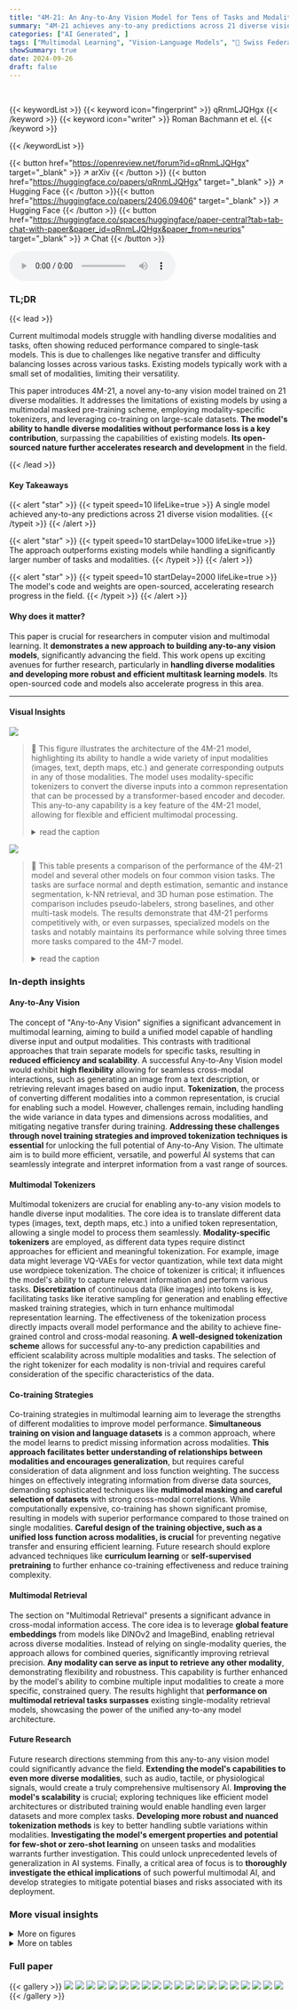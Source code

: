 ```yaml
---
title: "4M-21: An Any-to-Any Vision Model for Tens of Tasks and Modalities"
summary: "4M-21 achieves any-to-any predictions across 21 diverse vision modalities using a single model, exceeding prior state-of-the-art performance."
categories: ["AI Generated", ]
tags: ["Multimodal Learning", "Vision-Language Models", "🏢 Swiss Federal Institute of Technology Lausanne (EPFL)",]
showSummary: true
date: 2024-09-26
draft: false
---
```


<br>

{{< keywordList >}}
{{< keyword icon="fingerprint" >}} qRnmLJQHgx {{< /keyword >}}
{{< keyword icon="writer" >}} Roman Bachmann et el. {{< /keyword >}}
 
{{< /keywordList >}}

{{< button href="https://openreview.net/forum?id=qRnmLJQHgx" target="_blank" >}}
↗ arXiv
{{< /button >}}
{{< button href="https://huggingface.co/papers/qRnmLJQHgx" target="_blank" >}}
↗ Hugging Face
{{< /button >}}{{< button href="https://huggingface.co/papers/2406.09406" target="_blank" >}}
↗ Hugging Face
{{< /button >}}
{{< button href="https://huggingface.co/spaces/huggingface/paper-central?tab=tab-chat-with-paper&paper_id=qRnmLJQHgx&paper_from=neurips" target="_blank" >}}
↗ Chat
{{< /button >}}




<audio controls>
    <source src="https://ai-paper-reviewer.com/qRnmLJQHgx/podcast.wav" type="audio/wav">
    Your browser does not support the audio element.
</audio>


### TL;DR


{{< lead >}}

Current multimodal models struggle with handling diverse modalities and tasks, often showing reduced performance compared to single-task models.  This is due to challenges like negative transfer and difficulty balancing losses across various tasks.  Existing models typically work with a small set of modalities, limiting their versatility.

This paper introduces 4M-21, a novel any-to-any vision model trained on 21 diverse modalities.  It addresses the limitations of existing models by using a multimodal masked pre-training scheme, employing modality-specific tokenizers, and leveraging co-training on large-scale datasets.  **The model's ability to handle diverse modalities without performance loss is a key contribution**, surpassing the capabilities of existing models.  **Its open-sourced nature further accelerates research and development** in the field.

{{< /lead >}}


#### Key Takeaways

{{< alert "star" >}}
{{< typeit speed=10 lifeLike=true >}} A single model achieved any-to-any predictions across 21 diverse vision modalities. {{< /typeit >}}
{{< /alert >}}

{{< alert "star" >}}
{{< typeit speed=10 startDelay=1000 lifeLike=true >}} The approach outperforms existing models while handling a significantly larger number of tasks and modalities. {{< /typeit >}}
{{< /alert >}}

{{< alert "star" >}}
{{< typeit speed=10 startDelay=2000 lifeLike=true >}} The model's code and weights are open-sourced, accelerating research progress in the field. {{< /typeit >}}
{{< /alert >}}

#### Why does it matter?
This paper is crucial for researchers in computer vision and multimodal learning.  It **demonstrates a new approach to building any-to-any vision models**, significantly advancing the field. This work opens up exciting avenues for further research, particularly in **handling diverse modalities and developing more robust and efficient multitask learning models**. Its open-sourced code and models also accelerate progress in this area.

------
#### Visual Insights



![](https://ai-paper-reviewer.com/qRnmLJQHgx/figures_0_1.jpg)

> 🔼 This figure illustrates the architecture of the 4M-21 model, highlighting its ability to handle a wide variety of input modalities (images, text, depth maps, etc.) and generate corresponding outputs in any of those modalities. The model uses modality-specific tokenizers to convert the diverse inputs into a common representation that can be processed by a transformer-based encoder and decoder. This any-to-any capability is a key feature of the 4M-21 model, allowing for flexible and efficient multimodal processing.
> <details>
> <summary>read the caption</summary>
> Figure 1: We demonstrate training a single model on tens of highly diverse modalities without a loss in performance compared to specialized single/few task models. The modalities are mapped to discrete tokens using modality-specific tokenizers. The model can generate any of the modalities from any subset of them.
> </details>





![](https://ai-paper-reviewer.com/qRnmLJQHgx/tables_7_1.jpg)

> 🔼 This table presents a comparison of the performance of the 4M-21 model and several other models on four common vision tasks.  The tasks are surface normal and depth estimation, semantic and instance segmentation, k-NN retrieval, and 3D human pose estimation.  The comparison includes pseudo-labelers, strong baselines, and other multi-task models.  The results demonstrate that 4M-21 performs competitively with, or even surpasses, specialized models on the tasks and notably maintains its performance while solving three times more tasks compared to the 4M-7 model.
> <details>
> <summary>read the caption</summary>
> Table 1: Out-of-the-box (zero-shot) performance. We show the performance for a common subset of tasks: surface normals and depth estimation on DIODE [90], semantic and instance segmentation on COCO [57], k-NN retrieval on ImageNet-1K [79], and 3D human keypoint estimation on 3DPW [91]. We compare to a set of strong baselines and specialist models, including our pseudo labelers. The model learned to solve all the tasks without a loss of performance, is significantly better than the baselines, and is competitive with pseudo labelers, while being a single model for all tasks. Compared to 4M-7, the 4M-21 model preserved its performance while solving 3x more tasks. X denotes that a given model cannot solve the task out-of-the-box. * shows the tokenizer reconstruction quality and provides an estimate on the performance upper bound due to tokenization. See fig. 14 for qualitative comparisons. Best results are bolded, second best underlined.
> </details>





### In-depth insights


#### Any-to-Any Vision
The concept of "Any-to-Any Vision" signifies a significant advancement in multimodal learning, aiming to build a unified model capable of handling diverse input and output modalities.  This contrasts with traditional approaches that train separate models for specific tasks, resulting in **reduced efficiency and scalability**.  A successful Any-to-Any Vision model would exhibit **high flexibility** allowing for seamless cross-modal interactions, such as generating an image from a text description, or retrieving relevant images based on audio input.  **Tokenization**, the process of converting different modalities into a common representation, is crucial for enabling such a model. However, challenges remain, including handling the wide variance in data types and dimensions across modalities, and mitigating negative transfer during training.  **Addressing these challenges through novel training strategies and improved tokenization techniques is essential** for unlocking the full potential of Any-to-Any Vision. The ultimate aim is to build more efficient, versatile, and powerful AI systems that can seamlessly integrate and interpret information from a vast range of sources.

#### Multimodal Tokenizers
Multimodal tokenizers are crucial for enabling any-to-any vision models to handle diverse input modalities.  The core idea is to translate different data types (images, text, depth maps, etc.) into a unified token representation, allowing a single model to process them seamlessly. **Modality-specific tokenizers** are employed, as different data types require distinct approaches for efficient and meaningful tokenization.  For example, image data might leverage VQ-VAEs for vector quantization, while text data might use wordpiece tokenization.  The choice of tokenizer is critical; it influences the model's ability to capture relevant information and perform various tasks. **Discretization** of continuous data (like images) into tokens is key, facilitating tasks like iterative sampling for generation and enabling effective masked training strategies, which in turn enhance multimodal representation learning. The effectiveness of the tokenization process directly impacts overall model performance and the ability to achieve fine-grained control and cross-modal reasoning.  **A well-designed tokenization scheme** allows for successful any-to-any prediction capabilities and efficient scalability across multiple modalities and tasks. The selection of the right tokenizer for each modality is non-trivial and requires careful consideration of the specific characteristics of the data.

#### Co-training Strategies
Co-training strategies in multimodal learning aim to leverage the strengths of different modalities to improve model performance.  **Simultaneous training on vision and language datasets** is a common approach, where the model learns to predict missing information across modalities.  **This approach facilitates better understanding of relationships between modalities and encourages generalization**, but requires careful consideration of data alignment and loss function weighting.  The success hinges on effectively integrating information from diverse data sources, demanding sophisticated techniques like **multimodal masking and careful selection of datasets** with strong cross-modal correlations.  While computationally expensive, co-training has shown significant promise, resulting in models with superior performance compared to those trained on single modalities.  **Careful design of the training objective, such as a unified loss function across modalities, is crucial** for preventing negative transfer and ensuring efficient learning. Future research should explore advanced techniques like **curriculum learning** or **self-supervised pretraining** to further enhance co-training effectiveness and reduce training complexity.

#### Multimodal Retrieval
The section on "Multimodal Retrieval" presents a significant advance in cross-modal information access.  The core idea is to leverage **global feature embeddings** from models like DINOv2 and ImageBind, enabling retrieval across diverse modalities.  Instead of relying on single-modality queries, the approach allows for combined queries, significantly improving retrieval precision.  **Any modality can serve as input to retrieve any other modality**, demonstrating flexibility and robustness.  This capability is further enhanced by the model's ability to combine multiple input modalities to create a more specific, constrained query. The results highlight that **performance on multimodal retrieval tasks surpasses** existing single-modality retrieval models, showcasing the power of the unified any-to-any model architecture.

#### Future Research
Future research directions stemming from this any-to-any vision model could significantly advance the field.  **Extending the model's capabilities to even more diverse modalities**, such as audio, tactile, or physiological signals, would create a truly comprehensive multisensory AI.  **Improving the model's scalability** is crucial; exploring techniques like efficient model architectures or distributed training would enable handling even larger datasets and more complex tasks.  **Developing more robust and nuanced tokenization methods** is key to better handling subtle variations within modalities. **Investigating the model's emergent properties and potential for few-shot or zero-shot learning** on unseen tasks and modalities warrants further investigation. This could unlock unprecedented levels of generalization in AI systems. Finally, a critical area of focus is to **thoroughly investigate the ethical implications** of such powerful multimodal AI, and develop strategies to mitigate potential biases and risks associated with its deployment.


### More visual insights

<details>
<summary>More on figures
</summary>


![](https://ai-paper-reviewer.com/qRnmLJQHgx/figures_2_1.jpg)

> 🔼 This figure demonstrates the any-to-any generation capabilities of the 4M-21 model.  Starting from a single input modality (e.g., RGB image, depth map, caption), the model can generate all other modalities. The consistency across predictions for different modalities from the same scene highlights the model's robustness and coherence. New capabilities beyond the previous 4M model are highlighted in green.
> <details>
> <summary>read the caption</summary>
> Figure 2: One-to-all generation. 4M-21 can generate all modalities from any given input modality and can benefit from chained generation [65]. Notice the high consistency among the predictions of all modalities for one input. Each row starts from a different modality coming from the same scene. Highlighted in green are new input/output pairs that 4M [65] cannot predict nor accept as input. Note that, while this figure shows predictions from a single input, 4M-21 can generate any modality from any subset of all modalities.
> </details>



![](https://ai-paper-reviewer.com/qRnmLJQHgx/figures_4_1.jpg)

> 🔼 This figure illustrates the different tokenization methods used for various modalities in the 4M-21 model.  Image-like data is tokenized using spatial VQ-VAEs, with diffusion decoders optionally used for high-detail modalities. Non-spatial data is tokenized using MLPs and Memcodes, while sequence data is handled with WordPiece tokenization.  The low reconstruction error highlights the effectiveness of these methods.
> <details>
> <summary>read the caption</summary>
> Figure 3: Tokenization overview. We employ suitable tokenization schemes for different modalities based on their format and performance. For image-like modalities and feature maps, we use spatial VQ-VAEs [66] with optional diffusion decoders for detail rich modalities like RGB. For non-spatial modalities like global tokens or parameterized poses, we compress them to a fixed number of discrete tokens using Memcodes [62] with MLP encoders and decoders. All sequence modalities are encoded as text using WordPiece [24]. The shown examples are real tokenizer reconstructions. Notice the low reconstruction error. See appendix D for more details and Fig. 13 for visualizations.
> </details>



![](https://ai-paper-reviewer.com/qRnmLJQHgx/figures_5_1.jpg)

> 🔼 This figure demonstrates the any-to-all generation capability of the 4M-21 model.  It shows that the model can generate all 21 modalities starting from any single input modality.  The consistency of the results across modalities, even when chaining generation (using an output modality as input for subsequent generation), is highlighted.  New capabilities of 4M-21 compared to the previous 4M model are shown in green. The figure emphasizes that, while only one example input is shown per row, the model's capability extends to generating any modality from any combination of input modalities.
> <details>
> <summary>read the caption</summary>
> Figure 2: One-to-all generation. 4M-21 can generate all modalities from any given input modality and can benefit from chained generation [65]. Notice the high consistency among the predictions of all modalities for one input. Each row starts from a different modality coming from the same scene. Highlighted in green are new input/output pairs that 4M [65] cannot predict nor accept as input. Note that, while this figure shows predictions from a single input, 4M-21 can generate any modality from any subset of all modalities.
> </details>



![](https://ai-paper-reviewer.com/qRnmLJQHgx/figures_6_1.jpg)

> 🔼 This figure demonstrates the multimodal retrieval capabilities of the 4M-21 model.  It shows three scenarios: retrieving RGB images from various input modalities (left), retrieving any modality from any other modality (middle), and retrieving using a combination of modalities (right). The results highlight the model's ability to perform cross-modal retrieval effectively and control the retrieval process through input modality selection.
> <details>
> <summary>read the caption</summary>
> Figure 5: Different modes of multimodal retrieval. We perform multimodal retrievals by predicting global embeddings (here shown for DINOv2) from a given input (of any modality) using 4M-21 and comparing the cosine distances between the query and retrieval set embeddings. Left: Retrieving RGB images from distinctly different query modalities (here RGB, segmentation map, edges, depth map, color palette, and caption). Middle: Retrieving any modality using any other modality as the query input. Each query modality constrains the retrievals differently, e.g. here the RGB image and caption queries always yield Neuschwanstein castle retrievals. In contrast, for depth and semantic queries, the scene is more ambiguous, thus they retrieve other buildings with similar characteristics. Right: We can also combine any subset of modalities to define the query input, e.g. surface normals and a color palette, to better control the retrieval. See appendix B.2 for more results.
> </details>



![](https://ai-paper-reviewer.com/qRnmLJQHgx/figures_7_1.jpg)

> 🔼 This figure demonstrates the model's ability to perform several vision tasks (caption, bounding boxes, semantic segmentation, depth, CLIP, surface normals, human poses, DINOV2, ImageBind, metadata, Canny edges, SAM edges, SAM instances, and color palette) given only an RGB image as input.  The predictions are compared against pseudo labels (predictions from specialist models), showcasing the model's strong zero-shot capabilities.
> <details>
> <summary>read the caption</summary>
> Figure 6: Out-of-the-box vision tasks. Given an RGB image, 4M-21 can predict all tasks successfully, as can be seen from their high consistency with the pseudo labels. See fig. 7 for more results.
> </details>



![](https://ai-paper-reviewer.com/qRnmLJQHgx/figures_17_1.jpg)

> 🔼 This figure demonstrates the model's ability to perform various vision tasks (surface normals, depth estimation, semantic segmentation, instance segmentation,  keypoints detection, and caption generation) directly from an RGB image input. The high consistency between the model's predictions and the pseudo labels from task-specific experts suggests the model's strong performance on these tasks, even without any specific task training.  Additional results illustrating more tasks are shown in Figure 7.
> <details>
> <summary>read the caption</summary>
> Figure 6: Out-of-the-box vision tasks. Given an RGB image, 4M-21 can predict all tasks successfully, as can be seen from their high consistency with the pseudo labels. See fig. 7 for more results.
> </details>



![](https://ai-paper-reviewer.com/qRnmLJQHgx/figures_18_1.jpg)

> 🔼 This figure demonstrates the model's ability to generate diverse modalities using metadata as control inputs.  It shows how various image attributes (brightness, saturation, colorfulness, etc.), geometric properties (complexity, occlusion), and semantic information (walkability, diversity, objectness, instance counts, etc.) can be used to steer the generation process, resulting in different outputs for the same caption. This showcases fine-grained control over multimodal generation beyond simple text prompts.
> <details>
> <summary>read the caption</summary>
> Figure 8: Steerable multimodal generation using metadata. This is an extension of fig. 4 and shows our model's capability of generating multimodal data by conditioning on a wide set of controls. The common caption for all examples is 'a painting of a bridge in a lush forest'.
> </details>



![](https://ai-paper-reviewer.com/qRnmLJQHgx/figures_19_1.jpg)

> 🔼 This figure shows the model's ability to generate images conditioned on various inputs. The top half demonstrates the effect of changing the shape of SAM instances while keeping the caption and color palette consistent. The bottom half shows how changing the color palette impacts the generated image while keeping the caption and normal map consistent.
> <details>
> <summary>read the caption</summary>
> Figure 9: Probing with grounded generation. This is an extension of fig. 4 and further shows our model's capability on performing generation by conditioning on multimodal input. The top row varies SAM instances and combines them with a fixed caption and color palette input. The bottom row fixes the normals and caption inputs and varies the color palette.
> </details>



![](https://ai-paper-reviewer.com/qRnmLJQHgx/figures_19_2.jpg)

> 🔼 This figure demonstrates the model's ability to generate images based on different combinations of input modalities.  The top half shows how varying SAM (Segment Anything Model) instances impacts the generated image while keeping the caption and color palette constant. The bottom half shows the effect of varying color palettes while keeping the caption and normals constant.  This highlights the model's fine-grained control over image generation through multimodal conditioning.
> <details>
> <summary>read the caption</summary>
> Figure 9: Probing with grounded generation. This is an extension of fig. 4 and further shows our model's capability on performing generation by conditioning on multimodal input. The top row varies SAM instances and combines them with a fixed caption and color palette input. The bottom row fixes the normals and caption inputs and varies the color palette.
> </details>



![](https://ai-paper-reviewer.com/qRnmLJQHgx/figures_20_1.jpg)

> 🔼 This figure demonstrates the any-to-any generation capability of the 4M-21 model.  Starting with a single input modality (e.g., RGB image, depth map, caption), the model generates all other modalities in a consistent manner.  The high consistency highlights the model's ability to understand the underlying scene regardless of the input modality.  Green highlights show new modality pairs that previous models like 4M couldn't handle.
> <details>
> <summary>read the caption</summary>
> Figure 2: One-to-all generation. 4M-21 can generate all modalities from any given input modality and can benefit from chained generation [65]. Notice the high consistency among the predictions of all modalities for one input. Each row starts from a different modality coming from the same scene. Highlighted in green are new input/output pairs that 4M [65] cannot predict nor accept as input. Note that, while this figure shows predictions from a single input, 4M-21 can generate any modality from any subset of all modalities.
> </details>



![](https://ai-paper-reviewer.com/qRnmLJQHgx/figures_21_1.jpg)

> 🔼 This figure demonstrates the multimodal retrieval capabilities of the 4M-21 model.  It shows three different retrieval scenarios: retrieving RGB images from various input modalities, retrieving any modality from any other modality, and combining multiple input modalities to refine retrieval results.  Each scenario highlights how different input modalities influence the retrieval process, showcasing the model's ability to handle diverse input types and perform cross-modal retrieval effectively.
> <details>
> <summary>read the caption</summary>
> Figure 5: Different modes of multimodal retrieval. We perform multimodal retrievals by predicting global embeddings (here shown for DINOv2) from a given input (of any modality) using 4M-21 and comparing the cosine distances between the query and retrieval set embeddings. Left: Retrieving RGB images from distinctly different query modalities (here RGB, segmentation map, edges, depth map, color palette, and caption). Middle: Retrieving any modality using any other modality as the query input. Each query modality constrains the retrievals differently, e.g. here the RGB image and caption queries always yield Neuschwanstein castle retrievals. In contrast, for depth and semantic queries, the scene is more ambiguous, thus they retrieve other buildings with similar characteristics. Right: We can also combine any subset of modalities to define the query input, e.g. surface normals and a color palette, to better control the retrieval. See appendix B.2 for more results.
> </details>



![](https://ai-paper-reviewer.com/qRnmLJQHgx/figures_22_1.jpg)

> 🔼 This figure demonstrates the multimodal retrieval capabilities of the 4M-21 model.  It shows three different retrieval scenarios:  1.  **Any-to-RGB:** Retrieving RGB images using various input modalities (RGB image, segmentation, edges, depth, normals, caption). The results highlight that different input modalities lead to varying retrieval results.  2. **Any-to-Any:** Retrieving any modality using any other modality as input, demonstrating the model's flexibility to handle different input-output modality pairs.   3. **Multimodal Retrieval:** Combining multiple modalities to define the query input, which results in more focused and controlled retrieval. 
> <details>
> <summary>read the caption</summary>
> Figure 5: Different modes of multimodal retrieval. We perform multimodal retrievals by predicting global embeddings (here shown for DINOv2) from a given input (of any modality) using 4M-21 and comparing the cosine distances between the query and retrieval set embeddings. Left: Retrieving RGB images from distinctly different query modalities (here RGB, segmentation map, edges, depth map, color palette, and caption). Middle: Retrieving any modality using any other modality as the query input. Each query modality constrains the retrievals differently, e.g. here the RGB image and caption queries always yield Neuschwanstein castle retrievals. In contrast, for depth and semantic queries, the scene is more ambiguous, thus they retrieve other buildings with similar characteristics. Right: We can also combine any subset of modalities to define the query input, e.g. surface normals and a color palette, to better control the retrieval. See appendix B.2 for more results.
> </details>



![](https://ai-paper-reviewer.com/qRnmLJQHgx/figures_25_1.jpg)

> 🔼 This figure demonstrates the quality of the tokenization process for various input modalities. It shows several examples of input modalities (RGB, Depth, Surface Normals, Semantic Segmentation, SAM Instances, and Canny Edges) and their corresponding reconstruction after applying the modality-specific tokenizers. The results demonstrate that the tokenizers effectively capture the essential information of the input modalities, highlighting their capacity to convert diverse data into discrete tokens for the model's processing.
> <details>
> <summary>read the caption</summary>
> Figure 13: Tokenizer reconstruction quality. Our multimodal tokenizers can reconstruct the ground truth well. Here we show sample reconstructions of RGB, depth, surface normals, semantic segmentation, SAM instances, and canny edges on (pseudo) labels from the CC12M validation set at 224 × 224 resolution. Quantitative evaluations are provided in table 1 for different tasks and datasets (last row, Tokenizer bound), confirming the reconstruction quality.
> </details>



![](https://ai-paper-reviewer.com/qRnmLJQHgx/figures_27_1.jpg)

> 🔼 This figure demonstrates the any-to-any generation capability of the 4M-21 model.  It shows that the model can generate any of the 21 modalities from a single input modality, and that this generation remains consistent across multiple modalities.  Highlighed in green are results that the previous 4M model could not generate.  The figure highlights the model's ability to chain generations, using the output of one modality prediction as the input for another.
> <details>
> <summary>read the caption</summary>
> Figure 2: One-to-all generation. 4M-21 can generate all modalities from any given input modality and can benefit from chained generation [65]. Notice the high consistency among the predictions of all modalities for one input. Each row starts from a different modality coming from the same scene. Highlighted in green are new input/output pairs that 4M [65] cannot predict nor accept as input. Note that, while this figure shows predictions from a single input, 4M-21 can generate any modality from any subset of all modalities.
> </details>



![](https://ai-paper-reviewer.com/qRnmLJQHgx/figures_30_1.jpg)

> 🔼 This figure showcases the reconstruction quality of different modality tokenizers used in the 4M-21 model.  It shows examples of reconstructed images and other modalities (depth, surface normals, semantic segmentations, SAM instances, and Canny edges) compared to their ground truth versions. The quality is generally high, demonstrating effective tokenization.
> <details>
> <summary>read the caption</summary>
> Figure 13: Tokenizer reconstruction quality. Our multimodal tokenizers can reconstruct the ground truth well. Here we show sample reconstructions of RGB, depth, surface normals, semantic segmentation, SAM instances, and canny edges on (pseudo) labels from the CC12M validation set at 224 × 224 resolution. Quantitative evaluations are provided in table 1 for different tasks and datasets (last row, Tokenizer bound), confirming the reconstruction quality.
> </details>



![](https://ai-paper-reviewer.com/qRnmLJQHgx/figures_31_1.jpg)

> 🔼 This figure shows the reconstruction quality of different tokenizers used in the 4M-21 model. It provides visual examples of how well the tokenizers reconstruct various modalities (RGB images, depth maps, surface normals, semantic segmentations, SAM instances, and Canny edges) from their corresponding token representations.  The results demonstrate that the tokenizers effectively capture the essential information of each modality.
> <details>
> <summary>read the caption</summary>
> Figure 13: Tokenizer reconstruction quality. Our multimodal tokenizers can reconstruct the ground truth well. Here we show sample reconstructions of RGB, depth, surface normals, semantic segmentation, SAM instances, and canny edges on (pseudo) labels from the CC12M validation set at 224 × 224 resolution. Quantitative evaluations are provided in table 1 for different tasks and datasets (last row, Tokenizer bound), confirming the reconstruction quality.
> </details>



</details>




<details>
<summary>More on tables
</summary>


![](https://ai-paper-reviewer.com/qRnmLJQHgx/tables_8_1.jpg)
> 🔼 This table presents the results of a unimodal transfer learning experiment.  The authors transferred the encoders of various models (including their proposed 4M-21 model and several baselines) to four downstream tasks: ImageNet-1K classification, ADE20K semantic segmentation, NYUv2 depth estimation, and ARKitScenes 3D object detection. The table shows that 4M-21 maintains performance on tasks similar to those in its pre-training while improving on novel tasks, highlighting the benefits of training on a wider range of modalities.  The table includes pre-training data, encoder parameters, and performance metrics for each task.
> <details>
> <summary>read the caption</summary>
> Table 2: Unimodal transfer study. We transfer 4M-21 and baselines to ImageNet-1K [79] classification, ADE20K [106] semantic segmentation, NYUv2 [84] depth estimation, and ARKitScenes [9] (ARKS) 3D object detection. We observe that 4M-21 1) does not lose performance for the transfer tasks that are similar to the seven modalities of 4M, i.e. first three columns of the results, while being able to solve many more, and 2) leads to improved performance for novel tasks that are more different from 4M modalities, e.g. 3D object detection (last column). The improvements are further verified in the multimodal transfer results (Table 3) showing the usefulness of new modalities. Best results per task are bolded, second best underlined.
> </details>

![](https://ai-paper-reviewer.com/qRnmLJQHgx/tables_8_2.jpg)
> 🔼 This table compares the performance of 4M-21 and 4M models on three multimodal transfer tasks: NYUv2 semantic segmentation, Hypersim semantic segmentation, and ARKitScenes 3D object detection.  The results show how the models perform using only RGB images as input, and how performance changes when depth information is also available.  4M-21 consistently outperforms 4M across all tasks and model sizes. The use of depth data is shown to improve results for the Hypersim and ARKitScenes tasks.
> <details>
> <summary>read the caption</summary>
> Table 3: Multimodal transfer study. We transfer both 4M-21 and 4M (pre-trained on CC12M) to NYUv2 and Hypersim segmentation, and 3D object detection on ARKitScenes. All models are able to use optionally available depth when it is of high quality (Hypersim & ARKitScenes), while our model achieves the best results. Best results are bolded, second best underlined.
> </details>

![](https://ai-paper-reviewer.com/qRnmLJQHgx/tables_22_1.jpg)
> 🔼 This table presents ablation studies on different pre-training data and modality combinations for the 4M-21 model (size B). It compares the performance of models trained with various combinations of CC12M, COYO700M, and C4 datasets, highlighting the impact of dataset diversity and modality mix on downstream transfer tasks.
> <details>
> <summary>read the caption</summary>
> Table 4: Pre-training data and modality mixture ablation: We ablate different pre-training modality and dataset choices on B models. * represents the models initialized from the corresponding 4M models trained on COYO700M.
> </details>

![](https://ai-paper-reviewer.com/qRnmLJQHgx/tables_23_1.jpg)
> 🔼 This table presents the ablation study on ensembling multiple predictions for improving the performance. The results demonstrate that ensembling multiple predictions for surface normal estimation on DIODE and semantic segmentation on COCO datasets improves the quantitative results (mean angle error and mean IoU).
> <details>
> <summary>read the caption</summary>
> Table 5: Ensembling ablation: We ablate ensembling multiple predictions on DIODE normals and COCO semantic segmentation compared to no ensembling. As the results suggest, ensembling in all cases improves the quantitative results.
> </details>

![](https://ai-paper-reviewer.com/qRnmLJQHgx/tables_28_1.jpg)
> 🔼 This table presents a quantitative comparison of the 4M-21 model's zero-shot performance on several common vision tasks against various strong baselines and specialist models.  It highlights the model's ability to perform well on multiple tasks simultaneously without performance degradation, outperforming baselines and matching the performance of specialized models.  The results are compared using standard metrics for each task and consider tokenizer limitations. 
> <details>
> <summary>read the caption</summary>
> Table 1: Out-of-the-box (zero-shot) performance. We show the performance for a common subset of tasks: surface normals and depth estimation on DIODE [90], semantic and instance segmentation on COCO [57], k-NN retrieval on ImageNet-1K [79], and 3D human keypoint estimation on 3DPW [91]. We compare to a set of strong baselines and specialist models, including our pseudo labelers. The model learned to solve all the tasks without a loss of performance, is significantly better than the baselines, and is competitive with pseudo labelers, while being a single model for all tasks. Compared to 4M-7, the 4M-21 model preserved its performance while solving 3x more tasks. X denotes that a given model cannot solve the task out-of-the-box. * shows the tokenizer reconstruction quality and provides an estimate on the performance upper bound due to tokenization. See fig. 14 for qualitative comparisons. Best results are bolded, second best underlined.
> </details>

![](https://ai-paper-reviewer.com/qRnmLJQHgx/tables_28_2.jpg)
> 🔼 This table presents a comparison of the performance of 4M-21 and several other models on four different vision tasks.  The tasks are surface normal estimation, depth estimation, semantic segmentation, and 3D human keypoint estimation.  The table shows that 4M-21 achieves comparable or better results than specialized models for each task, demonstrating its strong zero-shot capabilities.  The table also includes the performance of pseudo-labelers, which are used to train the models, and several multi-task baselines.
> <details>
> <summary>read the caption</summary>
> Table 1: Out-of-the-box (zero-shot) performance. We show the performance for a common subset of tasks: surface normals and depth estimation on DIODE [90], semantic and instance segmentation on COCO [57], k-NN retrieval on ImageNet-1K [79], and 3D human keypoint estimation on 3DPW [91]. We compare to a set of strong baselines and specialist models, including our pseudo labelers. The model learned to solve all the tasks without a loss of performance, is significantly better than the baselines, and is competitive with pseudo labelers, while being a single model for all tasks. Compared to 4M-7, the 4M-21 model preserved its performance while solving 3x more tasks. X denotes that a given model cannot solve the task out-of-the-box. * shows the tokenizer reconstruction quality and provides an estimate on the performance upper bound due to tokenization. See fig. 14 for qualitative comparisons. Best results are bolded, second best underlined.
> </details>

![](https://ai-paper-reviewer.com/qRnmLJQHgx/tables_29_1.jpg)
> 🔼 This table presents a comparison of the performance of the 4M-21 model against several strong baselines and specialist models on four common vision tasks: surface normal and depth estimation, semantic and instance segmentation, k-NN retrieval, and 3D human keypoint estimation.  The results demonstrate that 4M-21 achieves strong out-of-the-box performance, matching or exceeding specialist models while being a single model for all tasks.  The table highlights the benefits of training a single, any-to-any model on a large number of modalities without any loss in performance compared to specialized single/few task models.
> <details>
> <summary>read the caption</summary>
> Table 1: Out-of-the-box (zero-shot) performance. We show the performance for a common subset of tasks: surface normals and depth estimation on DIODE [90], semantic and instance segmentation on COCO [57], k-NN retrieval on ImageNet-1K [79], and 3D human keypoint estimation on 3DPW [91]. We compare to a set of strong baselines and specialist models, including our pseudo labelers. The model learned to solve all the tasks without a loss of performance, is significantly better than the baselines, and is competitive with pseudo labelers, while being a single model for all tasks. Compared to 4M-7, the 4M-21 model preserved its performance while solving 3x more tasks. X denotes that a given model cannot solve the task out-of-the-box. * shows the tokenizer reconstruction quality and provides an estimate on the performance upper bound due to tokenization. See fig. 14 for qualitative comparisons. Best results are bolded, second best underlined.
> </details>

![](https://ai-paper-reviewer.com/qRnmLJQHgx/tables_29_2.jpg)
> 🔼 This table presents a comparison of the performance of the 4M-21 model against several strong baselines and specialized models on four common computer vision tasks. The tasks evaluated are surface normal and depth estimation, semantic and instance segmentation, k-NN retrieval, and 3D human keypoint estimation.  The results demonstrate that the 4M-21 model performs competitively with or better than specialized models on all tasks, while being a single model capable of handling all of them. This showcases the model's strong out-of-the-box capabilities, especially when compared to its predecessor (4M-7) which could only solve a third of the number of tasks. The table also includes an analysis of the upper bound of performance, considering the limitations of tokenization.
> <details>
> <summary>read the caption</summary>
> Table 1: Out-of-the-box (zero-shot) performance. We show the performance for a common subset of tasks: surface normals and depth estimation on DIODE [90], semantic and instance segmentation on COCO [57], k-NN retrieval on ImageNet-1K [79], and 3D human keypoint estimation on 3DPW [91]. We compare to a set of strong baselines and specialist models, including our pseudo labelers. The model learned to solve all the tasks without a loss of performance, is significantly better than the baselines, and is competitive with pseudo labelers, while being a single model for all tasks. Compared to 4M-7, the 4M-21 model preserved its performance while solving 3x more tasks. X denotes that a given model cannot solve the task out-of-the-box. * shows the tokenizer reconstruction quality and provides an estimate on the performance upper bound due to tokenization. See fig. 14 for qualitative comparisons. Best results are bolded, second best underlined.
> </details>

![](https://ai-paper-reviewer.com/qRnmLJQHgx/tables_30_1.jpg)
> 🔼 This table presents the zero-shot performance of 4M-21 on four vision tasks (surface normal and depth estimation, semantic and instance segmentation, k-NN retrieval, 3D human pose estimation).  It compares the model against strong baselines and specialist models, highlighting its ability to perform these tasks without specialized training. The results demonstrate comparable or superior performance to specialized models, even with 3 times more tasks than the comparable 4M-7 model.
> <details>
> <summary>read the caption</summary>
> Table 1: Out-of-the-box (zero-shot) performance. We show the performance for a common subset of tasks: surface normals and depth estimation on DIODE [90], semantic and instance segmentation on COCO [57], k-NN retrieval on ImageNet-1K [79], and 3D human keypoint estimation on 3DPW [91]. We compare to a set of strong baselines and specialist models, including our pseudo labelers. The model learned to solve all the tasks without a loss of performance, is significantly better than the baselines, and is competitive with pseudo labelers, while being a single model for all tasks. Compared to 4M-7, the 4M-21 model preserved its performance while solving 3x more tasks. X denotes that a given model cannot solve the task out-of-the-box. * shows the tokenizer reconstruction quality and provides an estimate on the performance upper bound due to tokenization. See fig. 14 for qualitative comparisons. Best results are bolded, second best underlined.
> </details>

![](https://ai-paper-reviewer.com/qRnmLJQHgx/tables_32_1.jpg)
> 🔼 This table presents a comparison of the 4M-21 model's zero-shot performance on several vision tasks against various baselines and specialized models.  It demonstrates the model's ability to perform multiple tasks simultaneously without significant performance loss compared to single-task models.  The table highlights the model's improvement over previous versions (4M-7) by solving three times more tasks without performance degradation.
> <details>
> <summary>read the caption</summary>
> Table 1: Out-of-the-box (zero-shot) performance. We show the performance for a common subset of tasks: surface normals and depth estimation on DIODE [90], semantic and instance segmentation on COCO [57], k-NN retrieval on ImageNet-1K [79], and 3D human keypoint estimation on 3DPW [91]. We compare to a set of strong baselines and specialist models, including our pseudo labelers. The model learned to solve all the tasks without a loss of performance, is significantly better than the baselines, and is competitive with pseudo labelers, while being a single model for all tasks. Compared to 4M-7, the 4M-21 model preserved its performance while solving 3x more tasks. X denotes that a given model cannot solve the task out-of-the-box. * shows the tokenizer reconstruction quality and provides an estimate on the performance upper bound due to tokenization. See fig. 14 for qualitative comparisons. Best results are bolded, second best underlined.
> </details>

![](https://ai-paper-reviewer.com/qRnmLJQHgx/tables_33_1.jpg)
> 🔼 This table presents a comparison of the 4M-21 model's zero-shot performance against various baselines and specialized models across four common vision tasks: surface normal and depth estimation, semantic and instance segmentation, k-NN retrieval, and 3D human keypoint estimation.  It demonstrates that 4M-21 achieves competitive performance with specialized models while being a single model capable of handling all tasks, and shows significantly improved performance over existing multitask models.
> <details>
> <summary>read the caption</summary>
> Table 1: Out-of-the-box (zero-shot) performance. We show the performance for a common subset of tasks: surface normals and depth estimation on DIODE [90], semantic and instance segmentation on COCO [57], k-NN retrieval on ImageNet-1K [79], and 3D human keypoint estimation on 3DPW [91]. We compare to a set of strong baselines and specialist models, including our pseudo labelers. The model learned to solve all the tasks without a loss of performance, is significantly better than the baselines, and is competitive with pseudo labelers, while being a single model for all tasks. Compared to 4M-7, the 4M-21 model preserved its performance while solving 3x more tasks. X denotes that a given model cannot solve the task out-of-the-box. * shows the tokenizer reconstruction quality and provides an estimate on the performance upper bound due to tokenization. See fig. 14 for qualitative comparisons. Best results are bolded, second best underlined.
> </details>

</details>




### Full paper

{{< gallery >}}
<img src="https://ai-paper-reviewer.com/qRnmLJQHgx/1.png" class="grid-w50 md:grid-w33 xl:grid-w25" />
<img src="https://ai-paper-reviewer.com/qRnmLJQHgx/2.png" class="grid-w50 md:grid-w33 xl:grid-w25" />
<img src="https://ai-paper-reviewer.com/qRnmLJQHgx/3.png" class="grid-w50 md:grid-w33 xl:grid-w25" />
<img src="https://ai-paper-reviewer.com/qRnmLJQHgx/4.png" class="grid-w50 md:grid-w33 xl:grid-w25" />
<img src="https://ai-paper-reviewer.com/qRnmLJQHgx/5.png" class="grid-w50 md:grid-w33 xl:grid-w25" />
<img src="https://ai-paper-reviewer.com/qRnmLJQHgx/6.png" class="grid-w50 md:grid-w33 xl:grid-w25" />
<img src="https://ai-paper-reviewer.com/qRnmLJQHgx/7.png" class="grid-w50 md:grid-w33 xl:grid-w25" />
<img src="https://ai-paper-reviewer.com/qRnmLJQHgx/8.png" class="grid-w50 md:grid-w33 xl:grid-w25" />
<img src="https://ai-paper-reviewer.com/qRnmLJQHgx/9.png" class="grid-w50 md:grid-w33 xl:grid-w25" />
<img src="https://ai-paper-reviewer.com/qRnmLJQHgx/10.png" class="grid-w50 md:grid-w33 xl:grid-w25" />
<img src="https://ai-paper-reviewer.com/qRnmLJQHgx/11.png" class="grid-w50 md:grid-w33 xl:grid-w25" />
<img src="https://ai-paper-reviewer.com/qRnmLJQHgx/12.png" class="grid-w50 md:grid-w33 xl:grid-w25" />
<img src="https://ai-paper-reviewer.com/qRnmLJQHgx/13.png" class="grid-w50 md:grid-w33 xl:grid-w25" />
<img src="https://ai-paper-reviewer.com/qRnmLJQHgx/14.png" class="grid-w50 md:grid-w33 xl:grid-w25" />
<img src="https://ai-paper-reviewer.com/qRnmLJQHgx/15.png" class="grid-w50 md:grid-w33 xl:grid-w25" />
<img src="https://ai-paper-reviewer.com/qRnmLJQHgx/16.png" class="grid-w50 md:grid-w33 xl:grid-w25" />
<img src="https://ai-paper-reviewer.com/qRnmLJQHgx/17.png" class="grid-w50 md:grid-w33 xl:grid-w25" />
<img src="https://ai-paper-reviewer.com/qRnmLJQHgx/18.png" class="grid-w50 md:grid-w33 xl:grid-w25" />
<img src="https://ai-paper-reviewer.com/qRnmLJQHgx/19.png" class="grid-w50 md:grid-w33 xl:grid-w25" />
<img src="https://ai-paper-reviewer.com/qRnmLJQHgx/20.png" class="grid-w50 md:grid-w33 xl:grid-w25" />
{{< /gallery >}}